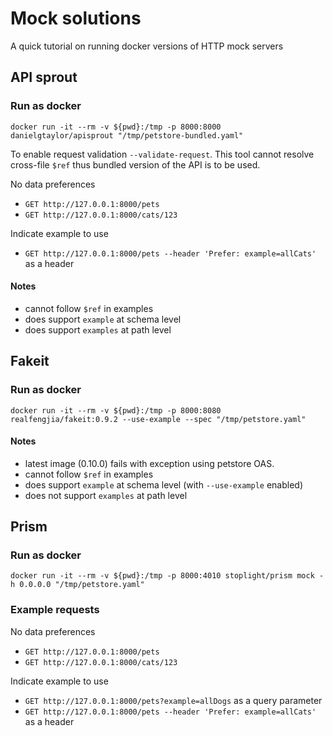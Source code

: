 # Mock solutions

A quick tutorial on running docker versions of HTTP mock servers

## API sprout

### Run as docker

```
docker run -it --rm -v ${pwd}:/tmp -p 8000:8000 danielgtaylor/apisprout "/tmp/petstore-bundled.yaml"
```

To enable request validation `--validate-request`.
This tool cannot resolve cross-file `$ref` thus bundled version of the API is to be used.

No data preferences

- `GET http://127.0.0.1:8000/pets`
- `GET http://127.0.0.1:8000/cats/123`

Indicate example to use

- `GET http://127.0.0.1:8000/pets --header 'Prefer: example=allCats'` as a header

#### Notes

- cannot follow `$ref` in examples
- does support `example` at schema level
- does support `examples` at path level

## Fakeit

### Run as docker

```
docker run -it --rm -v ${pwd}:/tmp -p 8000:8080 realfengjia/fakeit:0.9.2 --use-example --spec "/tmp/petstore.yaml"
```

#### Notes

- latest image (0.10.0) fails with exception using petstore OAS.
- cannot follow `$ref` in examples
- does support `example` at schema level (with `--use-example` enabled)
- does not support `examples` at path level

## Prism

### Run as docker

```
docker run -it --rm -v ${pwd}:/tmp -p 8000:4010 stoplight/prism mock -h 0.0.0.0 "/tmp/petstore.yaml"
```

### Example requests

No data preferences

- `GET http://127.0.0.1:8000/pets`
- `GET http://127.0.0.1:8000/cats/123`

Indicate example to use

- `GET http://127.0.0.1:8000/pets?example=allDogs` as a query parameter
- `GET http://127.0.0.1:8000/pets --header 'Prefer: example=allCats'` as a header
